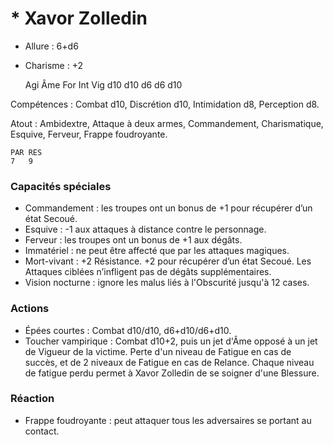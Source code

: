 # * Xavor Zolledin

- Allure : 6+d6
- Charisme : +2


    Agi	Âme	For	Int	Vig
	d10	d10	d6	d6	d10

Compétences : Combat d10, Discrétion d10, Intimidation d8, Perception d8.

Atout : Ambidextre, Attaque à deux armes, Commandement, Charismatique, Esquive, Ferveur, Frappe foudroyante.

	PAR	RES
	7	9

### Capacités spéciales
- Commandement : les troupes ont un bonus de +1 pour récupérer d’un état Secoué.
- Esquive : -1 aux attaques à distance contre le personnage.
- Ferveur : les troupes ont un bonus de +1 aux dégâts.
- Immatériel : ne peut être affecté que par les attaques magiques.
- Mort-vivant : +2 Résistance. +2 pour récupérer d’un état Secoué. Les Attaques ciblées n’infligent pas de dégâts supplémentaires.
- Vision nocturne : ignore les malus liés à l'Obscurité jusqu'à 12 cases.

### Actions
- Épées courtes : Combat d10/d10, d6+d10/d6+d10.
- Toucher vampirique : Combat d10+2, puis un jet d'Âme opposé à un jet de Vigueur de la victime. Perte d'un niveau de Fatigue en cas de succès, et de 2 niveaux de Fatigue en cas de Relance. Chaque niveau de fatigue perdu permet à Xavor Zolledin de se soigner d'une Blessure.

### Réaction
- Frappe foudroyante : peut attaquer tous les adversaires se portant au contact.
